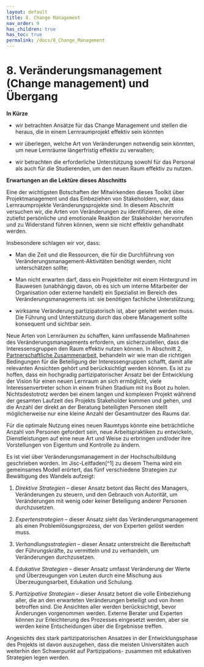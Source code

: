 ```yaml
---
layout: default
title: 8. Change Management
nav_order: 9
has_children: true
has_toc: true
permalink: /docs/8_Change_Management
---
```


# 8. Veränderungsmanagement (Change management) und Übergang

**In Kürze**

-   wir betrachten Ansätze für das Change Management und stellen die
    heraus, die in einem Lernraumprojekt effektiv sein könnten

-   wir überlegen, welche Art von Veränderungen notwendig sein könnten,
    um neue Lernräume längerfristig effektiv zu verwalten;

-   wir betrachten die erforderliche Unterstützung sowohl für das
    Personal als auch für die Studierenden, um den neuen Raum effektiv
    zu nutzen.

**Erwartungen an die Lektüre dieses Abschnitts**

Eine der wichtigsten Botschaften der Mitwirkenden dieses Toolkit über
Projektmanagement und das Einbeziehen von Stakeholdern, war, dass
Lernraumprojekte Veränderungsprojekte sind. In diesem Abschnitt
versuchen wir, die Arten von Veränderungen zu identifizieren, die eine
zutiefst persönliche und emotionale Reaktion der Stakeholder hervorrufen
und zu Widerstand führen können, wenn sie nicht effektiv gehandhabt
werden.

Insbesondere schlagen wir vor, dass:

-   Man die Zeit und die Ressourcen, die für die Durchführung von
    Veränderungsmanagement-Aktivitäten benötigt werden, nicht
    unterschätzen sollte;

-   Man nicht erwarten darf, dass ein Projektleiter mit einem
    Hintergrund im Bauwesen (unabhängig davon, ob es sich um interne
    Mitarbeiter der Organisation oder externe handelt) ein Spezialist im
    Bereich des Veränderungsmanagements ist: sie benötigen fachliche
    Unterstützung;

-   wirksame Veränderung partizipatorisch ist, aber geleitet werden
    muss. Die Führung und Unterstützung durch das obere Management
    sollte konsequent und sichtbar sein.

Neue Arten von Lernräumen zu schaffen, kann umfassende Maßnahmen des
Veränderungsmanagements erfordern, um sicherzustellen, dass die
Interessensgruppen den Raum effektiv nutzen können. In Abschnitt 2,
[Partnerschaftliche Zusammenarbeit](../2_zusammenarbeit/0_zusammenarbeit.md), behandeln wir
wie man die richtigen Bedingungen für die Beteiligung der
Interessengruppen schafft, damit alle relevanten Ansichten gehört und
berücksichtigt werden können. Es ist zu hoffen, dass ein hochgradig
partizipatorischer Ansatz bei der Entwicklung der Vision für einen neuen
Lernraum an sich ermöglicht, viele Interessenvertreter schon in einem
frühen Stadium mit ins Boot zu holen. Nichtsdestotrotz werden bei einem
langen und komplexen Projekt während der gesamten Laufzeit des Projekts
Stakeholder kommen und gehen, und die Anzahl der direkt an der Beratung
beteiligten Personen stellt möglicherweise nur eine kleine Anzahl der
Gesamtnutzer des Raums dar.

Für die optimale Nutzung eines neuen Raumtyps könnte eine beträchtliche
Anzahl von Personen gefordert sein, neue Arbeitspraktiken zu entwickeln,
Dienstleistungen auf eine neue Art und Weise zu erbringen und/oder ihre
Vorstellungen von Eigentum und Kontrolle zu ändern.

Es ist viel über Veränderungsmanagement in der Hochschulbildung
geschrieben worden. Im Jisc-Leitfaden[^1] zu diesem Thema wird ein
gemeinsames Modell erörtert, das fünf verschiedene Strategien zur
Bewältigung des Wandels aufzeigt:

1.  *Direktive Strategien* – dieser Ansatz betont das Recht des Managers,
    Veränderungen zu steuern, und den Gebrauch von Autorität, um
    Veränderungen mit wenig oder keiner Beteiligung anderer Personen
    durchzusetzen.

2.  *Expertenstrategien* – dieser Ansatz sieht das Veränderungsmanagement
    als einen Problemlösungsprozess, der von Experten gelöst werden
    muss.

3.  *Verhandlungsstrategien* – dieser Ansatz unterstreicht die
    Bereitschaft der Führungskräfte, zu vermitteln und zu verhandeln, um
    Veränderungen durchzusetzen.

4.  *Edukative Strategien* – dieser Ansatz umfasst Veränderung der Werte
    und Überzeugungen von Leuten durch eine Mischung aus
    Überzeugungsarbeit, Edukation und Schulung.

5.  *Partizipative Strategien* – dieser Ansatz betont die volle
    Einbeziehung aller, die an den erwarteten Veränderungen beteiligt
    und von ihnen betroffen sind. Die Ansichten aller werden
    berücksichtigt, bevor Änderungen vorgenommen werden. Externe Berater
    und Experten können zur Erleichterung des Prozesses eingesetzt
    werden, aber sie werden keine Entscheidungen über die Ergebnisse
    treffen.

Angesichts des stark partizipatorischen Ansatzes in der
Entwicklungsphase des Projekts ist davon auszugehen, dass die meisten
Universitäten auch weiterhin den Schwerpunkt auf Partizipations-
zusammen mit edukativen Strategien legen werden.
